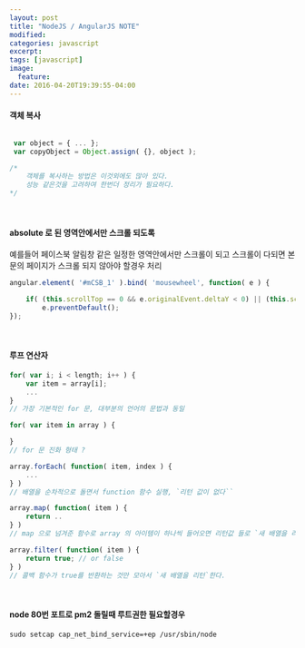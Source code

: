 ```yaml
---
layout: post
title: "NodeJS / AngularJS NOTE"
modified:
categories: javascript
excerpt:
tags: [javascript]
image:
  feature:
date: 2016-04-20T19:39:55-04:00
---
```


#### 객체 복사
``` javascript

 var object = { ... };
 var copyObject = Object.assign( {}, object );

/*
    객체를 복사하는 방법은 이것외에도 많아 있다. 
    성능 같은것을 고려하여 한번더 정리가 필요하다.
*/
```

<br>

#### absolute 로 된 영역안에서만 스크롤 되도록 
예를들어 페이스북 알림창 같은 일정한 영역안에서만 스크롤이 되고 스크롤이 다되면 본문의 페이지가 스크롤 되지 않아야 할경우 처리

``` javascript
angular.element( '#mCSB_1' ).bind( 'mousewheel', function( e ) {

    if( (this.scrollTop == 0 && e.originalEvent.deltaY < 0) || (this.scrollTop == 287 && e.originalEvent.deltaY > 0) )
        e.preventDefault();
});
```

<br>

#### 루프 연산자
``` javascript
for( var i; i < length; i++ ) {
    var item = array[i];
    ...
}
// 가장 기본적인 for 문, 대부분의 언어의 문법과 동일

for( var item in array ) {

}
// for 문 진화 형태 ?

array.forEach( function( item, index ) {
    ...
} )
// 배열을 순차적으로 돌면서 function 함수 실행, `리턴 값이 없다``

array.map( function( item ) {
    return ..
} )
// map 으로 넘겨준 함수로 array 의 아이템이 하나씩 들어오면 리턴값 들로 `새 배열을 리턴`한다

array.filter( function( item ) {
    return true; // or false
} )
// 콜백 함수가 true를 반환하는 것만 모아서 `새 배열을 리턴`한다.

```

<br>

#### node 80번 포트로 pm2 돌릴때 루트권한 필요할경우
`sudo setcap cap_net_bind_service=+ep /usr/sbin/node`


